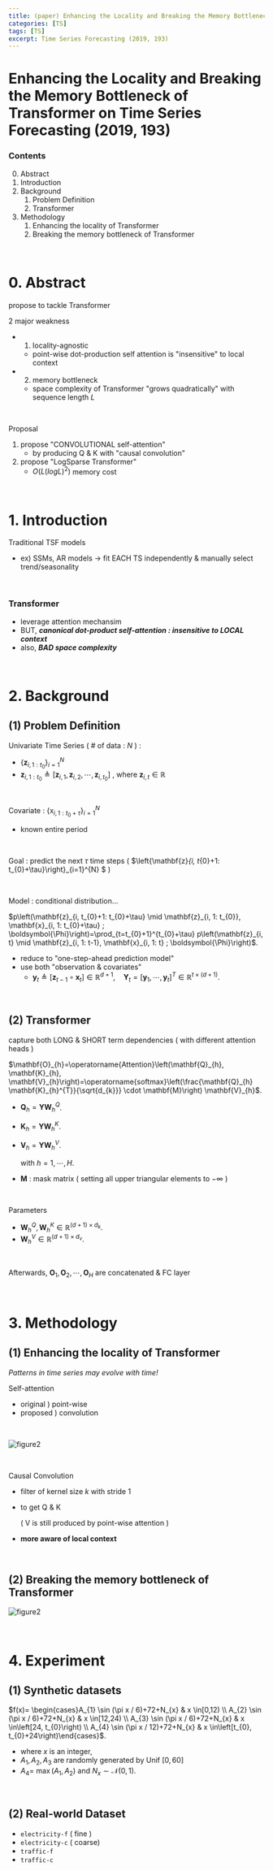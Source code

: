 ```yaml
---
title: (paper) Enhancing the Locality and Breaking the Memory Bottleneck of Transformer on Time Series Forecasting
categories: [TS]
tags: [TS]
excerpt: Time Series Forecasting (2019, 193)
---
```


# Enhancing the Locality and Breaking the Memory Bottleneck of Transformer on Time Series Forecasting (2019, 193)

<script src="https://cdn.mathjax.org/mathjax/latest/MathJax.js?config=TeX-AMS-MML_HTMLorMML" type="text/javascript"></script>

### Contents

0. Abstract
1. Introduction
2. Background
   1. Problem Definition
   2. Transformer
3. Methodology
   1. Enhancing the locality of Transformer
   2. Breaking the memory bottleneck of Transformer

<br>

# 0. Abstract

propose to tackle Transformer

2 major weakness

- 1) locality-agnostic
  - point-wise dot-production self attention is "insensitive" to local context
- 2) memory bottleneck
  - space complexity of Transformer "grows quadratically" with sequence length $L$

<br>

Proposal

1. propose "CONVOLUTIONAL self-attention"
   - by producing Q & K with "causal convolution"
2. propose "LogSparse Transformer"
   - $O(L(logL)^2)$ memory cost

<br>

# 1. Introduction

Traditional TSF models

- ex) SSMs, AR models $\rightarrow$ fit EACH TS independently & manually select trend/seasonality

<br>

### Transformer

- leverage attention mechansim
- BUT, ***canonical dot-product self-attention : insensitive to LOCAL context***
- also, ***BAD space complexity***

<br>

# 2. Background

## (1) Problem Definition

Univariate Time Series ( \# of data : $N$ ) :

-  $\left\{\mathbf{z}_{i, 1: t_{0}}\right\}_{i=1}^{N}$ 
- $\mathbf{z}_{i, 1: t_{0}} \triangleq\left[\mathbf{z}_{i, 1}, \mathbf{z}_{i, 2}, \cdots, \mathbf{z}_{i, t_{0}}\right]$ , where $\mathbf{z}_{i, t} \in \mathbb{R}$

<br>

Covariate : $\left\{\mathrm{x}_{i, 1: t_{0}+\tau}\right\}_{i=1}^{N}$

- known entire period

<br>

Goal : predict the next $\tau$ time steps ( $\left\{\mathbf{z}_{i, t_{0}+1: t_{0}+\tau}\right\}_{i=1}^{N} $ )

<br>

Model : conditional distribution...

$p\left(\mathbf{z}_{i, t_{0}+1: t_{0}+\tau} \mid \mathbf{z}_{i, 1: t_{0}}, \mathbf{x}_{i, 1: t_{0}+\tau} ; \boldsymbol{\Phi}\right)=\prod_{t=t_{0}+1}^{t_{0}+\tau} p\left(\mathbf{z}_{i, t} \mid \mathbf{z}_{i, 1: t-1}, \mathbf{x}_{i, 1: t} ; \boldsymbol{\Phi}\right)$.

- reduce to "one-step-ahead prediction model"
- use both "observation & covariates"
  - $\mathbf{y}_{t} \triangleq\left[\mathbf{z}_{t-1} \circ \mathbf{x}_{t}\right] \in \mathbb{R}^{d+1}, \quad \mathbf{Y}_{t}=\left[\mathbf{y}_{1}, \cdots, \mathbf{y}_{t}\right]^{T} \in \mathbb{R}^{t \times(d+1)}$.

<br>

## (2) Transformer

capture both LONG & SHORT term dependencies ( with different attention heads )

$\mathbf{O}_{h}=\operatorname{Attention}\left(\mathbf{Q}_{h}, \mathbf{K}_{h}, \mathbf{V}_{h}\right)=\operatorname{softmax}\left(\frac{\mathbf{Q}_{h} \mathbf{K}_{h}^{T}}{\sqrt{d_{k}}} \cdot \mathbf{M}\right) \mathbf{V}_{h}$.

- $\mathbf{Q}_{h}=\mathbf{Y} \mathbf{W}_{h}^{Q}$.

- $\mathbf{K}_{h}=\mathbf{Y} \mathbf{W}_{h}^{K}$.

- $\mathbf{V}_{h}=\mathbf{Y} \mathbf{W}_{h}^{V}$.

  with $h=1, \cdots, H .$ 

- $\mathbf{M}$ : mask matrix ( setting all upper triangular elements to $-\infty$ )

<br>

Parameters

- $\mathbf{W}_{h}^{Q}, \mathbf{W}_{h}^{K} \in \mathbb{R}^{(d+1) \times d_{k}}$.
- $\mathbf{W}_{h}^{V} \in \mathbb{R}^{(d+1) \times d_{v}}$.

<br>

Afterwards, $\mathbf{O}_{1}, \mathbf{O}_{2}, \cdots, \mathbf{O}_{H}$ are concatenated & FC layer

<br>

# 3. Methodology

## (1) Enhancing the locality of Transformer

*Patterns in time series may evolve with time!*

Self-attention

- original ) point-wise
- proposed ) convolution

<br>

![figure2](/assets/img/ts/img186.png)

<br>

Causal Convolution 

- filter of kernel size $k$ with stride $1$

- to get Q & K

  ( V is still produced by point-wise attention )

- **more aware of local context**

<br>

## (2) Breaking the memory bottleneck of Transformer

![figure2](/assets/img/ts/img187.png)

<br>

# 4. Experiment

## (1) Synthetic datasets

$f(x)= \begin{cases}A_{1} \sin (\pi x / 6)+72+N_{x} & x \in[0,12) \\ A_{2} \sin (\pi x / 6)+72+N_{x} & x \in[12,24) \\ A_{3} \sin (\pi x / 6)+72+N_{x} & x \in\left[24, t_{0}\right) \\ A_{4} \sin (\pi x / 12)+72+N_{x} & x \in\left[t_{0}, t_{0}+24\right)\end{cases}$.

- where $x$ is an integer,
- $A_{1}, A_{2}, A_{3}$ are randomly generated by Unif $[0,60]$
- $A_{4}=$ $\max \left(A_{1}, A_{2}\right)$ and $N_{x} \sim \mathcal{N}(0,1)$. 

<br>

## (2) Real-world Dataset

- `electricity-f` ( fine )
- `electricity-c` ( coarse)
- `traffic-f`
- `traffic-c`



